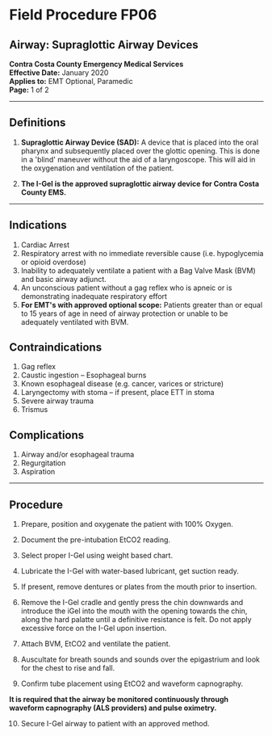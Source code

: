 # Field Procedure FP06
## Airway: Supraglottic Airway Devices

**Contra Costa County Emergency Medical Services**  
**Effective Date:** January 2020  
**Applies to:** EMT Optional, Paramedic  
**Page:** 1 of 2

---

## Definitions

1. **Supraglottic Airway Device (SAD):** A device that is placed into the oral pharynx and subsequently placed over the glottic opening. This is done in a 'blind' maneuver without the aid of a laryngoscope. This will aid in the oxygenation and ventilation of the patient.

2. **The I-Gel is the approved supraglottic airway device for Contra Costa County EMS.**

---

## Indications

1. Cardiac Arrest
2. Respiratory arrest with no immediate reversible cause (i.e. hypoglycemia or opioid overdose)
3. Inability to adequately ventilate a patient with a Bag Valve Mask (BVM) and basic airway adjunct.
4. An unconscious patient without a gag reflex who is apneic or is demonstrating inadequate respiratory effort
5. **For EMT's with approved optional scope:** Patients greater than or equal to 15 years of age in need of airway protection or unable to be adequately ventilated with BVM.

## Contraindications

1. Gag reflex
2. Caustic ingestion – Esophageal burns
3. Known esophageal disease (e.g. cancer, varices or stricture)
4. Laryngectomy with stoma – if present, place ETT in stoma
5. Severe airway trauma
6. Trismus

## Complications

1. Airway and/or esophageal trauma
2. Regurgitation
3. Aspiration

---

## Procedure

1. Prepare, position and oxygenate the patient with 100% Oxygen.

2. Document the pre-intubation EtCO2 reading.

3. Select proper I-Gel using weight based chart.

4. Lubricate the I-Gel with water-based lubricant, get suction ready.

5. If present, remove dentures or plates from the mouth prior to insertion.

6. Remove the I-Gel cradle and gently press the chin downwards and introduce the iGel into the mouth with the opening towards the chin, along the hard palatte until a definitive resistance is felt. Do not apply excessive force on the I-Gel upon insertion.

7. Attach BVM, EtCO2 and ventilate the patient.

8. Auscultate for breath sounds and sounds over the epigastrium and look for the chest to rise and fall.

9. Confirm tube placement using EtCO2 and waveform capnography.

**It is required that the airway be monitored continuously through waveform capnography (ALS providers) and pulse oximetry.**

10. Secure I-Gel airway to patient with an approved method.

